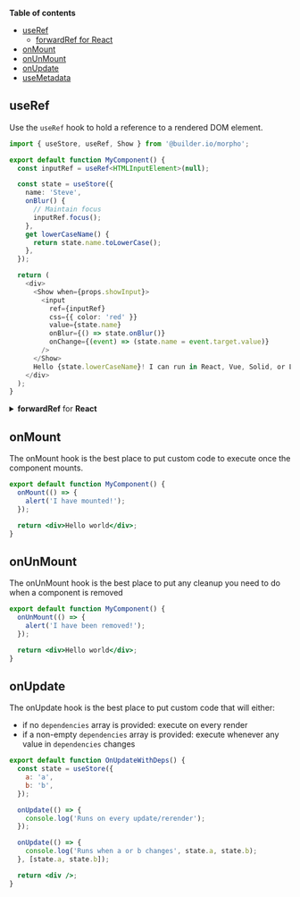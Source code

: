 **Table of contents**

- [useRef](#useref)
  - [forwardRef for React](#forwardref-for-react)
- [onMount](#onmount)
- [onUnMount](#onunmount)
- [onUpdate](#onupdate)
- [useMetadata](./customizability.md#useMetadata)

## useRef

Use the `useRef` hook to hold a reference to a rendered DOM element.

```typescript
import { useStore, useRef, Show } from '@builder.io/morpho';

export default function MyComponent() {
  const inputRef = useRef<HTMLInputElement>(null);

  const state = useStore({
    name: 'Steve',
    onBlur() {
      // Maintain focus
      inputRef.focus();
    },
    get lowerCaseName() {
      return state.name.toLowerCase();
    },
  });

  return (
    <div>
      <Show when={props.showInput}>
        <input
          ref={inputRef}
          css={{ color: 'red' }}
          value={state.name}
          onBlur={() => state.onBlur()}
          onChange={(event) => (state.name = event.target.value)}
        />
      </Show>
      Hello {state.lowerCaseName}! I can run in React, Vue, Solid, or Liquid!
    </div>
  );
}
```

<details>
  <summary><strong>forwardRef</strong> for <strong>React</strong></summary>

In React you may need to wrap your component with `forwardRef` to provide direct access to an element (`input` for example). You can do this by using using a `prop` value as the `ref`

_Morpho input_

```typescript
export default function MyInput(props) {
  return <input ref={props.inputRef} />;
}
```

_Morpho output_

```typescript
import { forwardRef } from 'react';

export default forwardRef(function MyInput(props, inputRef) {
  return <input ref={inputRef} />;
});
```

<hr />
</details>

## onMount

The onMount hook is the best place to put custom code to execute once the component mounts.

```jsx
export default function MyComponent() {
  onMount(() => {
    alert('I have mounted!');
  });

  return <div>Hello world</div>;
}
```

## onUnMount

The onUnMount hook is the best place to put any cleanup you need to do when a component is removed

```jsx
export default function MyComponent() {
  onUnMount(() => {
    alert('I have been removed!');
  });

  return <div>Hello world</div>;
}
```

## onUpdate

The onUpdate hook is the best place to put custom code that will either:

- if no `dependencies` array is provided: execute on every render
- if a non-empty `dependencies` array is provided: execute whenever any value in `dependencies` changes

```jsx
export default function OnUpdateWithDeps() {
  const state = useStore({
    a: 'a',
    b: 'b',
  });

  onUpdate(() => {
    console.log('Runs on every update/rerender');
  });

  onUpdate(() => {
    console.log('Runs when a or b changes', state.a, state.b);
  }, [state.a, state.b]);

  return <div />;
}
```
